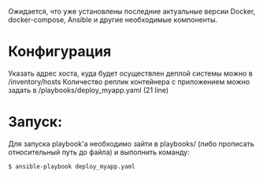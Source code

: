Ожидается, что уже установлены последние актуальные версии Docker, docker-compose, Ansible и другие необходимые компоненты.

# Конфигурация
Указать адрес хоста, куда будет осуществлен деплой системы можно в /inventory/hosts
Количество реплик контейнера с приложением можно задать в /playbooks/deploy_myapp.yaml (21 line)

# Запуск:
Для запуска playbook'a необходимо зайти в playbooks/ (либо прописать относительный путь до файла) и выполнить команду:

    $ ansible-playbook deploy_myapp.yaml
